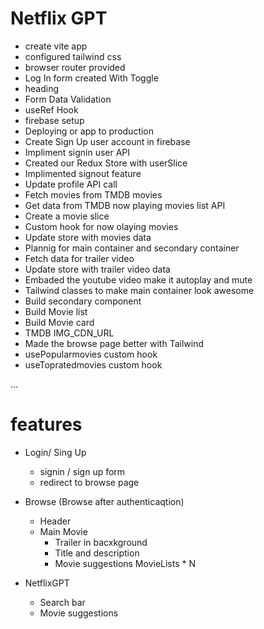# Netflix GPT

- create vite app
- configured tailwind css
- browser router provided
- Log In form created With Toggle
- heading
- Form Data Validation
- useRef Hook
- firebase setup
- Deploying or app to production
- Create Sign Up user account in firebase
- Impliment signin user API
- Created our Redux Store with userSlice
- Implimented signout feature
- Update profile API call
- Fetch movies from TMDB movies 
- Get data from TMDB now playing movies list API
- Create a movie slice
- Custom hook for now olaying movies
- Update store with movies data
- Plannig for main container and secondary container
- Fetch data for trailer video
- Update store with trailer video data
- Embaded the youtube video make it autoplay and mute
- Tailwind classes to make main container look awesome
- Build secondary component
- Build Movie list
- Build Movie card
- TMDB IMG_CDN_URL
- Made the browse page better with Tailwind 
- usePopularmovies custom hook
- useTopratedmovies custom hook 

...

# features

- Login/ Sing Up 
    - signin / sign up form 
    - redirect to browse page

- Browse (Browse after authenticaqtion)
    - Header
    - Main Movie
        - Trailer in bacxkground
        - Title and description
        - Movie suggestions
            MovieLists * N

- NetflixGPT
    - Search bar
    - Movie suggestions